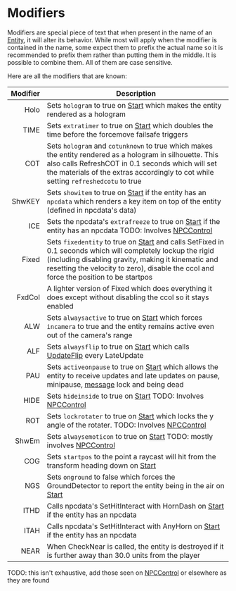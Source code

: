 # Modifiers

Modifiers are special piece of text that when present in the name of an [Entity](../Entity.md), it will alter its behavior. While most will apply when the modifier is contained in the name, some expect them to prefix the actual name so it is recommended to prefix them rather than putting them in the middle. It is possible to combine them. All of them are case sensitive.

Here are all the modifiers that are known:

|Modifier|Description|
|--------:|-----------|
|Holo|Sets `hologram` to true on [Start](Start.md) which makes the entity rendered as a hologram|
|TIME|Sets `extratimer` to true on [Start](Start.md) which doubles the time before the forcemove failsafe triggers|
|COT|Sets `hologram` and `cotunknown` to true which makes the entity rendered as a hologram in silhouette. This also calls RefreshCOT in 0.1 seconds which will set the materials of the extras accordingly to cot while setting `refreshedcotu` to true|
|ShwKEY|Sets `showitem` to true on [Start](Start.md) if the entity has an `npcdata` which renders a key item on top of the entity (defined in npcdata's data)|
|ICE|Sets the npcdata's `extrafreeze` to true on [Start](Start.md) if the entity has an npcdata TODO: Involves [NPCControl](../NPCControl/NPCControl.md)|
|Fixed|Sets `fixedentity` to true on [Start](Start.md) and calls SetFixed in 0.1 seconds which will completely lockup the rigid (including disabling gravity, making it kinematic and resetting the velocity to zero), disable the ccol and force the position to be startpos|
|FxdCol|A lighter version of Fixed which does everything it does except without disabling the ccol so it stays enabled|
|ALW|Sets `alwaysactive` to true on [Start](Start.md) which forces `incamera` to true and the entity remains active even out of the camera's range|
|ALF|Sets `alwaysflip` to true on [Start](Start.md) which calls [UpdateFlip](Update%20process/UpdateFlip.md) every LateUpdate|
|PAU|Sets `activeonpause` to true on [Start](Start.md) which allows the entity to receive updates and late updates on pause, minipause, [message](../../SetText/Notable%20states.md#message) lock and being dead|
|HIDE|Sets `hideinside` to true on [Start](Start.md) TODO: Involves [NPCControl](../NPCControl/NPCControl.md)|
|ROT|Sets `lockrotater` to true on [Start](Start.md) which locks the y angle of the rotater. TODO: Involves [NPCControl](../NPCControl/NPCControl.md)|
|ShwEm|Sets `alwaysemoticon` to true on [Start](Start.md) TODO: mostly involves [NPCControl](../NPCControl/NPCControl.md)|
|COG|Sets `startpos` to the point a raycast will hit from the transform heading down on [Start](Start.md)|
|NGS|Sets `onground` to false which forces the GroundDetector to report the entity being in the air on [Start](Start.md)|
|ITHD|Calls npcdata's SetHitInteract with HornDash on [Start](Start.md) if the entity has an npcdata|
|ITAH|Calls npcdata's SetHitInteract with AnyHorn on [Start](Start.md) if the entity has an npcdata|
|NEAR|When CheckNear is called, the entity is destroyed if it is further away than 30.0 units from the player|

TODO: this isn't exhaustive, add those seen on [NPCControl](../NPCControl/NPCControl.md) or elsewhere as they are found
